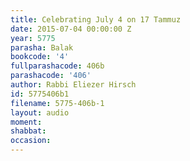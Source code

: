 ```yaml
---
title: Celebrating July 4 on 17 Tammuz
date: 2015-07-04 00:00:00 Z
year: 5775
parasha: Balak
bookcode: '4'
fullparashacode: 406b
parashacode: '406'
author: Rabbi Eliezer Hirsch
id: 5775406b1
filename: 5775-406b-1
layout: audio
moment: 
shabbat: 
occasion: 
---
```


